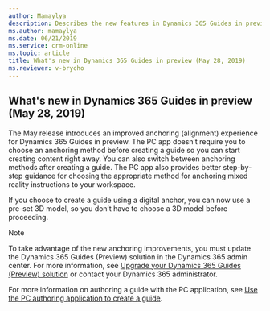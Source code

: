 ```yaml
---
author: Mamaylya
description: Describes the new features in Dynamics 365 Guides in preview for the May 28, 2019 release.
ms.author: mamaylya
ms.date: 06/21/2019
ms.service: crm-online
ms.topic: article
title: What's new in Dynamics 365 Guides in preview (May 28, 2019)
ms.reviewer: v-brycho
---
```


## What's new in Dynamics 365 Guides in preview (May 28, 2019)

The May release introduces an improved anchoring (alignment) experience for Dynamics 365 Guides in preview. The PC app doesn’t require you to choose an anchoring method before creating a guide so you can start creating content right away. You can also switch between anchoring 
methods after creating a guide. The PC app also provides better step-by-step guidance for choosing the appropriate method for anchoring mixed reality instructions to your workspace.

If you choose to create a guide using a digital anchor, you can now use a pre-set 3D model, so you don’t have to choose a 3D model 
before proceeding.

> [!NOTE]
> To take advantage of the new anchoring improvements, you must update the Dynamics 365 Guides (Preview) solution in the Dynamics 365 
admin center. For more information, see <a href="https://docs.microsoft.com/dynamics365/mixed-reality/guides/upgrade" target="_blank">Upgrade your Dynamics 365 Guides (Preview) solution</a> or contact your Dynamics 365 administrator.

For more information on authoring a guide with the PC application, see <a href="https://docs.microsoft.com/dynamics365/mixed-reality/guides/pc-authoring" target="_blank">Use the PC authoring application to create a guide</a>.


